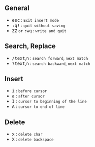 ## General
- <kbd>esc</kbd> : `Exit insert mode`
- <kbd>:</kbd><kbd>q</kbd><kbd>!</kbd>  : `quit without saving`
- <kbd>Z</kbd><kbd>Z</kbd> `or` <kbd>:</kbd><kbd>w</kbd><kbd>q</kbd>  : `write and quit`

## Search, Replace
- <kbd>/</kbd><kbd>text</kbd>,<kbd>n</kbd> : `search forward`, `next match`
- <kbd>?</kbd><kbd>text</kbd>,<kbd>n</kbd> : `search backward`, `next match`

## Insert 
- <kbd>i</kbd>  : `before cursor`
- <kbd>a</kbd>  : `after cursor`
- <kbd>I</kbd>  : `cursor to beginning of the line` 
- <kbd>A</kbd>  : `cursor to end of line`

## Delete
- <kbd>x</kbd>  : `delete char`
- <kbd>X</kbd>  : `delete backspace`
